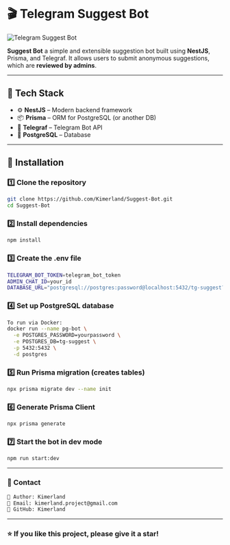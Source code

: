 # 🎬 Telegram Suggest Bot

![Telegram Suggest Bot](https://media2.giphy.com/media/v1.Y2lkPTc5MGI3NjExYWR5cnVkamhzcmtvZ2c0ZjA0NmlxazM0dzR0cHU0a3VsMWh2bjNzaSZlcD12MV9pbnRlcm5hbF9naWZfYnlfaWQmY3Q9Zw/ya4eevXU490Iw/giphy.gif)  

**Suggest Bot** a simple and extensible suggestion bot built using **NestJS**, Prisma, and Telegraf. It allows users to submit anonymous suggestions, which are **reviewed by admins**.

---

## 📌 Tech Stack  
- ⚙️ **NestJS** – Modern backend framework  
- 📦 **Prisma** – ORM for PostgreSQL (or another DB)  
- 🎨 **Telegraf** – Telegram Bot API
- 🐘 **PostgreSQL** – Database 

---

## 📖 Installation  

### 1️⃣ Clone the repository  
```bash
git clone https://github.com/Kimerland/Suggest-Bot.git
cd Suggest-Bot
```

### 2️⃣ Install dependencies
```bash
npm install
```

### 3️⃣ Create the .env file
```bash
TELEGRAM_BOT_TOKEN=telegram_bot_token
ADMIN_CHAT_ID=your_id
DATABASE_URL="postgresql://postgres:password@localhost:5432/tg-suggest?schema=public"
```

### 4️⃣ Set up PostgreSQL database
```bash
To run via Docker:
docker run --name pg-bot \
  -e POSTGRES_PASSWORD=yourpassword \
  -e POSTGRES_DB=tg-suggest \
  -p 5432:5432 \
  -d postgres
```

### 5️⃣ Run Prisma migration (creates tables)
```bash
npx prisma migrate dev --name init
```

### 6️⃣ Generate Prisma Client
```bash
npx prisma generate
```

### 7️⃣ Start the bot in dev mode
```bash
npm run start:dev
```

---

### 📢 Contact

```bash
👤 Author: Kimerland
📧 Email: kimerland.project@gmail.com
🐙 GitHub: Kimerland
```

---

### ⭐️ If you like this project, please give it a star!
